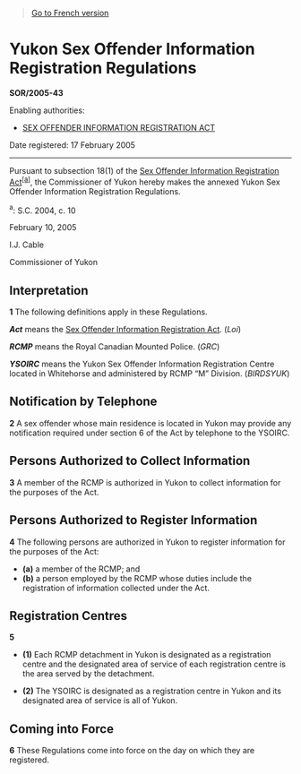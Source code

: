 > [Go to French version](/fr/Règlements/Décrets,%20ordonnances%20et%20règlements%20statutaires/2005/43.md)

# Yukon Sex Offender Information Registration Regulations

**SOR/2005-43**

Enabling authorities: 
- [SEX OFFENDER INFORMATION REGISTRATION ACT](/en/Acts/Statutes%20of%20Canada/2004/c.%2010.md)

Date registered: 17 February 2005

----------

Pursuant to subsection 18(1) of the [Sex Offender Information Registration Act](/en/Acts/Statutes%20of%20Canada/2004/c.%2010.md)<sup><a href='#footnotea_e'>[a]</a></sup>, the Commissioner of Yukon hereby makes the annexed Yukon Sex Offender Information Registration Regulations.

<a name='footnotea_e'><sup>a</sup></a>: S.C. 2004, c. 10<br />

February 10, 2005

I.J. Cable

Commissioner of Yukon




## Interpretation


**1** The following definitions apply in these Regulations.

***Act*** means the [Sex Offender Information Registration Act](/en/Acts/Statutes%20of%20Canada/2004/c.%2010.md). (*Loi*)

***RCMP*** means the Royal Canadian Mounted Police. (*GRC*)

***YSOIRC*** means the Yukon Sex Offender Information Registration Centre located in Whitehorse and administered by RCMP “M” Division. (*BIRDSYUK*)




## Notification by Telephone


**2** A sex offender whose main residence is located in Yukon may provide any notification required under section 6 of the Act by telephone to the YSOIRC.




## Persons Authorized to Collect Information


**3** A member of the RCMP is authorized in Yukon to collect information for the purposes of the Act.




## Persons Authorized to Register Information


**4** The following persons are authorized in Yukon to register information for the purposes of the Act:
- **(a)** a member of the RCMP; and
- **(b)** a person employed by the RCMP whose duties include the registration of information collected under the Act.




## Registration Centres


**5** 

- **(1)** Each RCMP detachment in Yukon is designated as a registration centre and the designated area of service of each registration centre is the area served by the detachment.

- **(2)** The YSOIRC is designated as a registration centre in Yukon and its designated area of service is all of Yukon.




## Coming into Force


**6** These Regulations come into force on the day on which they are registered.


